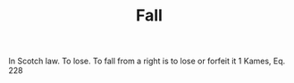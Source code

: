 ---
title: Fall
letter: F
permalink: "/definitions/bld-fall.html"
body: In Scotch law. To lose. To fall from a right is to lose or forfeit it 1 Kames,
  Eq. 228
published_at: '2018-07-07'
source: Black's Law Dictionary 2nd Ed (1910)
layout: post
---